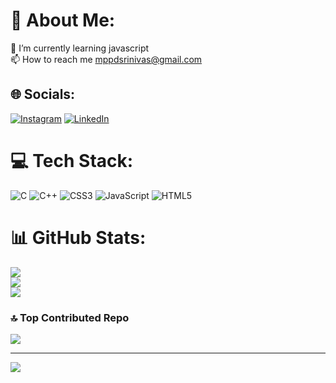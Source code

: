 # 💫 About Me:
🌱 I’m currently learning javascript<br>📫 How to reach me mppdsrinivas@gmail.com


## 🌐 Socials:
[![Instagram](https://img.shields.io/badge/Instagram-%23E4405F.svg?logo=Instagram&logoColor=white)](https://instagram.com/https://www.instagram.com/_srinivas_007/profilecard/?igsh=MmFtYmxqd3F4NHhw) [![LinkedIn](https://img.shields.io/badge/LinkedIn-%230077B5.svg?logo=linkedin&logoColor=white)](https://linkedin.com/in/https://www.linkedin.com/in/msrinivas365/) 

# 💻 Tech Stack:
![C](https://img.shields.io/badge/c-%2300599C.svg?style=for-the-badge&logo=c&logoColor=white) ![C++](https://img.shields.io/badge/c++-%2300599C.svg?style=for-the-badge&logo=c%2B%2B&logoColor=white) ![CSS3](https://img.shields.io/badge/css3-%231572B6.svg?style=for-the-badge&logo=css3&logoColor=white) ![JavaScript](https://img.shields.io/badge/javascript-%23323330.svg?style=for-the-badge&logo=javascript&logoColor=%23F7DF1E) ![HTML5](https://img.shields.io/badge/html5-%23E34F26.svg?style=for-the-badge&logo=html5&logoColor=white)
# 📊 GitHub Stats:
![](https://github-readme-stats.vercel.app/api?username=Srinivas03062005&theme=radical&hide_border=true&include_all_commits=false&count_private=false)<br/>
![](https://github-readme-streak-stats.herokuapp.com/?user=Srinivas03062005&theme=radical&hide_border=true)<br/>
![](https://github-readme-stats.vercel.app/api/top-langs/?username=Srinivas03062005&theme=radical&hide_border=true&include_all_commits=false&count_private=false&layout=compact)

### 🔝 Top Contributed Repo
![](https://github-contributor-stats.vercel.app/api?username=Srinivas03062005&limit=5&theme=dark&combine_all_yearly_contributions=true)

---
[![](https://visitcount.itsvg.in/api?id=Srinivas03062005&icon=0&color=0)](https://visitcount.itsvg.in)

<!-- Proudly created with GPRM ( https://gprm.itsvg.in ) -->

